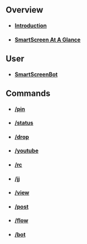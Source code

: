 
## Overview
 
 * #### [Introduction](/overview/README.md)
 * #### [SmartScreen At A Glance](/overview/preface.md)
 



## User
 
 * #### [SmartScreenBot](/user/ssbot.md)
 
 
 
 
## Commands
 
 * #### [/pin](/commands/pin.md)
 * #### [/status](/commands/status.md)
 * #### [/drop](/commands/drop.md)
 * #### [/youtube](/commands/yutub.md)
 * #### [/rc](/commands/rc.md)
 * #### [/jj](/commands/jj.md)
 * #### [/view](/commands/view.md)
 * #### [/post](/commands/post.md)
 * #### [/flow](/commands/flow.md)
 * #### [/bot](/commands/bot.md)
